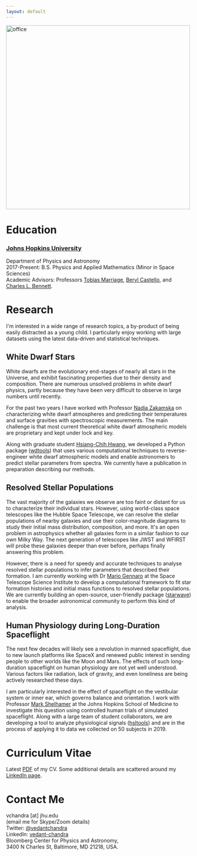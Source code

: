 ```yaml
---
layout: default
---
```


<img src="{{site.baseurl}}/assets/office.png" alt="office" width="500"/>

<h1 id="education">Education</h1>

### [Johns Hopkins University](https://physics-astronomy.jhu.edu/)
Department of Physics and Astronomy <br>
2017-Present: B.S. Physics and Applied Mathematics (Minor in Space Sciences) <br>
Academic Advisors: Professors [Tobias Marriage](https://physics-astronomy.jhu.edu/directory/tobias-marriage/), [Beryl Castello](https://engineering.jhu.edu/ams/faculty/beryl-castello/), and [Charles L. Bennett](https://cosmos.pha.jhu.edu/bennett/).


<h1 id="Research">Research</h1>

I'm interested in a wide range of research topics, a by-product of being easily distracted as a young child. I particularly enjoy working with large datasets using the latest data-driven and statistical techniques. 

<h2 id="wd">White Dwarf Stars</h2>

White dwarfs are the evolutionary end-stages of nearly all stars in the Universe, and exhibit fascinating properties due to their density and composition. There are numerous unsolved problems in white dwarf physics, partly because they have been very difficult to observe in large numbers until recently. 

For the past two years I have worked with Professor [Nadia Zakamska](https://zakamska.johnshopkins.edu/) on characterizing white dwarf atmospheres and predicting their temperatures and surface gravities with spectroscopic measurements. The main challenge is that most current theoretical white dwarf atmospheric models are proprietary and kept under lock and key. 
<!---
| ![Figure]({{site.baseurl}}/assets/loggcorr.png) |
|:--:| 
| *Correlation between the width of the H-alpha absorption line  * |
--->

Along with graduate student [Hsiang-Chih Hwang](http://www.hwang-astro.me/), we developed a Python package ([wdtools](https://github.com/vedantchandra/wdtools)) that uses various computational techniques to reverse-engineer white dwarf atmospheric models and enable astronomers to predict stellar parameters from spectra. We currently have a publication in preparation describing our methods. 

<h2 id="rsp">Resolved Stellar Populations</h2>

The vast majority of the galaxies we observe are too faint or distant for us to characterize their individual stars. However, using world-class space telescopes like the Hubble Space Telescope, we can resolve the stellar populations of nearby galaxies and use their color-magnitude diagrams to study their initial mass distribution, composition, and more. It's an open problem in astrophysics whether all galaxies form in a similar fashion to our own Milky Way. The next generation of telescopes like JWST and WFIRST will probe these galaxies deeper than ever before, perhaps finally answering this problem. 

However, there is a need for speedy and accurate techniques to analyse resolved stellar populations to infer parameters that described their formation. I am currently working with Dr [Mario Gennaro](https://www.stsci.edu/stsci-research/research-directory/mario-gennaro) at the Space Telescope Science Institute to develop a computational framework to fit star formation histories and initial mass functions to resolved stellar populations. We are currently building an open-source, user-friendly package ([starwave](https://github.com/vedantchandra/starwave)) to enable the broader astronomical community to perform this kind of analysis.

<h2 id="hsl">Human Physiology during Long-Duration Spaceflight</h2>

The next few decades will likely see a revolution in manned spaceflight, due to new launch platforms like SpaceX and renewed public interest in sending people to other worlds like the Moon and Mars. The effects of such long-duration spaceflight on human physiology are not yet well understood. Various factors like radiation, lack of gravity, and even loneliness are being actively researched these days. 

I am particularly interested in the effect of spaceflight on the vestibular system or inner ear, which governs balance and orientation. I work with Professor [Mark Shelhamer](https://www.hopkinsmedicine.org/profiles/results/directory/profile/0473514/mark-shelhamer) at the Johns Hopkins School of Medicine to investigate this question using controlled human trials of simulated spaceflight. Along with a large team of student collaborators, we are developing a tool to analyze physiological signals ([hsltools](https://github.com/vedantchandra/hsltools)) and are in the process of applying it to data we collected on 50 subjects in 2019. 

<h1 id="cv">Curriculum Vitae</h1>

Latest [PDF]({{site.baseurl}}/assets/moderncv.pdf) of my CV. Some additional details are scattered around my [LinkedIn page](https://www.linkedin.com/in/vedant-chandra/). 

<h1 id="contact">Contact Me</h1>

vchandra [at] jhu.edu <br>
(email me for Skype/Zoom details) <br>
Twitter: [@vedantchandra](https://twitter.com/vedantchandra) <br>
LinkedIn: [vedant-chandra](https://www.linkedin.com/in/vedant-chandra/) <br>
Bloomberg Center for Physics and Astronomy, <br>
3400 N Charles St, Baltimore, MD 21218, USA.
